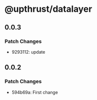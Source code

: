 # @upthrust/datalayer

## 0.0.3

### Patch Changes

- 9293112: update

## 0.0.2

### Patch Changes

- 594b69a: First change
